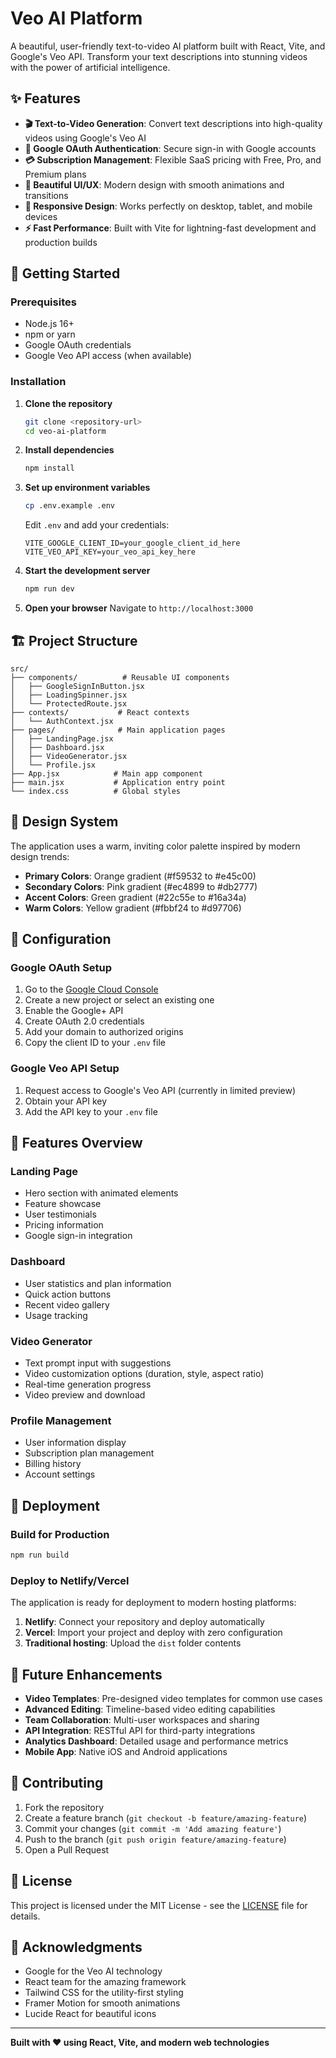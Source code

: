 # Veo AI Platform

A beautiful, user-friendly text-to-video AI platform built with React, Vite, and Google's Veo API. Transform your text descriptions into stunning videos with the power of artificial intelligence.

## ✨ Features

- **🎬 Text-to-Video Generation**: Convert text descriptions into high-quality videos using Google's Veo AI
- **🔐 Google OAuth Authentication**: Secure sign-in with Google accounts
- **💳 Subscription Management**: Flexible SaaS pricing with Free, Pro, and Premium plans
- **🎨 Beautiful UI/UX**: Modern design with smooth animations and transitions
- **📱 Responsive Design**: Works perfectly on desktop, tablet, and mobile devices
- **⚡ Fast Performance**: Built with Vite for lightning-fast development and production builds

## 🚀 Getting Started

### Prerequisites

- Node.js 16+ 
- npm or yarn
- Google OAuth credentials
- Google Veo API access (when available)

### Installation

1. **Clone the repository**
   ```bash
   git clone <repository-url>
   cd veo-ai-platform
   ```

2. **Install dependencies**
   ```bash
   npm install
   ```

3. **Set up environment variables**
   ```bash
   cp .env.example .env
   ```
   
   Edit `.env` and add your credentials:
   ```env
   VITE_GOOGLE_CLIENT_ID=your_google_client_id_here
   VITE_VEO_API_KEY=your_veo_api_key_here
   ```

4. **Start the development server**
   ```bash
   npm run dev
   ```

5. **Open your browser**
   Navigate to `http://localhost:3000`

## 🏗️ Project Structure

```
src/
├── components/          # Reusable UI components
│   ├── GoogleSignInButton.jsx
│   ├── LoadingSpinner.jsx
│   └── ProtectedRoute.jsx
├── contexts/           # React contexts
│   └── AuthContext.jsx
├── pages/              # Main application pages
│   ├── LandingPage.jsx
│   ├── Dashboard.jsx
│   ├── VideoGenerator.jsx
│   └── Profile.jsx
├── App.jsx            # Main app component
├── main.jsx           # Application entry point
└── index.css          # Global styles
```

## 🎨 Design System

The application uses a warm, inviting color palette inspired by modern design trends:

- **Primary Colors**: Orange gradient (#f59532 to #e45c00)
- **Secondary Colors**: Pink gradient (#ec4899 to #db2777)
- **Accent Colors**: Green gradient (#22c55e to #16a34a)
- **Warm Colors**: Yellow gradient (#fbbf24 to #d97706)

## 🔧 Configuration

### Google OAuth Setup

1. Go to the [Google Cloud Console](https://console.cloud.google.com/)
2. Create a new project or select an existing one
3. Enable the Google+ API
4. Create OAuth 2.0 credentials
5. Add your domain to authorized origins
6. Copy the client ID to your `.env` file

### Google Veo API Setup

1. Request access to Google's Veo API (currently in limited preview)
2. Obtain your API key
3. Add the API key to your `.env` file

## 📱 Features Overview

### Landing Page
- Hero section with animated elements
- Feature showcase
- User testimonials
- Pricing information
- Google sign-in integration

### Dashboard
- User statistics and plan information
- Quick action buttons
- Recent video gallery
- Usage tracking

### Video Generator
- Text prompt input with suggestions
- Video customization options (duration, style, aspect ratio)
- Real-time generation progress
- Video preview and download

### Profile Management
- User information display
- Subscription plan management
- Billing history
- Account settings

## 🚀 Deployment

### Build for Production

```bash
npm run build
```

### Deploy to Netlify/Vercel

The application is ready for deployment to modern hosting platforms:

1. **Netlify**: Connect your repository and deploy automatically
2. **Vercel**: Import your project and deploy with zero configuration
3. **Traditional hosting**: Upload the `dist` folder contents

## 🔮 Future Enhancements

- **Video Templates**: Pre-designed video templates for common use cases
- **Advanced Editing**: Timeline-based video editing capabilities
- **Team Collaboration**: Multi-user workspaces and sharing
- **API Integration**: RESTful API for third-party integrations
- **Analytics Dashboard**: Detailed usage and performance metrics
- **Mobile App**: Native iOS and Android applications

## 🤝 Contributing

1. Fork the repository
2. Create a feature branch (`git checkout -b feature/amazing-feature`)
3. Commit your changes (`git commit -m 'Add amazing feature'`)
4. Push to the branch (`git push origin feature/amazing-feature`)
5. Open a Pull Request

## 📄 License

This project is licensed under the MIT License - see the [LICENSE](LICENSE) file for details.

## 🙏 Acknowledgments

- Google for the Veo AI technology
- React team for the amazing framework
- Tailwind CSS for the utility-first styling
- Framer Motion for smooth animations
- Lucide React for beautiful icons

---

**Built with ❤️ using React, Vite, and modern web technologies**
